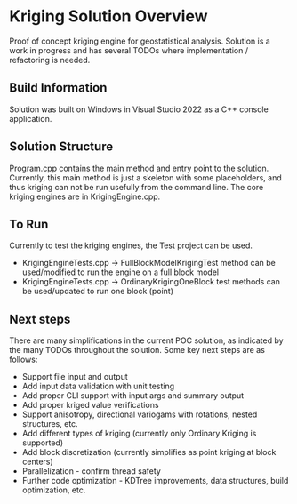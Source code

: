 # Kriging Solution Overview
Proof of concept kriging engine for geostatistical analysis.
Solution is a work in progress and has several TODOs where implementation / refactoring is needed.

## Build Information
Solution was built on Windows in Visual Studio 2022 as a C++ console application. 

## Solution Structure
Program.cpp contains the main method and entry point to the solution. 
Currently, this main method is just a skeleton with some placeholders, and thus kriging can not be run usefully from the command line.
The core kriging engines are in KrigingEngine.cpp. 

## To Run
Currently to test the kriging engines, the Test project can be used. 
* KrigingEngineTests.cpp -> FullBlockModelKrigingTest method can be used/modified to run the engine on a full block model
* KrigingEngineTests.cpp -> OrdinaryKrigingOneBlock test methods can be used/updated to run one block (point)

## Next steps
There are many simplifications in the current POC solution, as indicated by the many TODOs throughout the solution. Some key next steps are as follows:
* Support file input and output
* Add input data validation with unit testing
* Add proper CLI support with input args and summary output
* Add proper kriged value verifications
* Support anisotropy, directional variogams with rotations, nested structures, etc.
* Add different types of kriging (currently only Ordinary Kriging is supported)
* Add block discretization (currently simplifies as point kriging at block centers)
* Parallelization - confirm thread safety
* Further code optimization - KDTree improvements, data structures, build optimization, etc.
